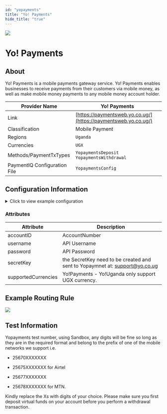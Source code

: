 ```yaml
--- 
id: "yopayments" 
title: "Yo! Payments"
hide_title: "true"
---
```

 
![](/img/providers/logos/yopayments.png)

# Yo! Payments

## About
Yo! Payments is a mobile payments gateway service. Yo! Payments enables businesses to receive payments from their customers via mobile money, as well as make mobile money payments to any mobile money account holder.

| Provider Name                | Yo! Payments                                                   |
|------------------------------|----------------------------------------------------------------|
| Link                         | [https://paymentsweb.yo.co.ug/](https://paymentsweb.yo.co.ug/) |
| Classification               | Mobile Payment                                                 |
| Regions                      | `Uganda`                                                       |
| Currencies                   | `UGX`                                                          |
| Methods/PaymentTxTypes       | `YopaymentsDeposit` <br/> `YopaymentsWithdrawal`               |
| PaymentIQ Configuration File | `YopaymentsConfig`                                             |

## Configuration Information

<details>
<summary>Click to view example configuration</summary>
<br/>

```xml
<com.devcode.paymentiq.integration.yopayments.YopaymentsConfig>
  <enabled>true</enabled>
  <useViqProxy>false</useViqProxy>
  <accounts>
    <entry>
      <string>default</string>
      <account>
        <accountID>??</accountID>
        <username>??</username>
        <password>??</password>
        <secretKey>??</secretKey>
         <serviceEndpoint>http://41.220.12.206/services/yopaymentsdev/task.php</serviceEndpoint>
         <supportedCurrencies>UGX</supportedCurrencies>
      </account>
    </entry>
  </accounts>
  <defaultDescriptor>Devcode_PaymentIQ_YoUganda</defaultDescriptor>
</com.devcode.paymentiq.integration.yopayments.YopaymentsConfig>
```
</details>

### Attributes

| Attribute           | Description                                                                 |
|---------------------|-----------------------------------------------------------------------------|
| accountID           | AccountNumber                                                               |
| username            | API Username                                                                |
| password            | API Password                                                                |
| secretKey           | the SecretKey need to be created and sent to Yopaymnet at: support@yo.co.ug |
| supportedCurrencies | Yo!Payments - Yo!Uganda only support UGX currency.                          |

## Example Routing Rule

![](/img/providers/routing/yopayments.png)

## Test Information

Yopayments test number, using Sandbox, any digits will be fine so long as they are 	in the required format and belong to the prefix of one of the mobile networks we support i.e.

- 25670XXXXXXX

- 25675XXXXXXX for Airtel

- 25677XXXXXXX

- 25678XXXXXXX for MTN.

Kindly replace the Xs with digits of your choice. Please make sure you first deposit virtual funds on your account before you perform a withdrawal transaction.
